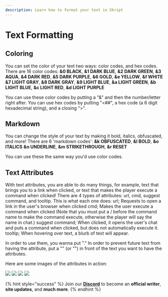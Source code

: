 ```yaml
---
description: Learn how to format your text in Skript
---
```


# Text Formatting

## Coloring

You can set the color of your text two ways: color codes, and hex codes.
There are 16 color codes:
**&0 BLACK**, **&1 DARK BLUE**, **&2 DARK GREEN**, **&3 AQUA**, **&4 DARK RED**, **&5 DARK PURPLE**, **&6 GOLD**, **&e YELLOW**, **&f WHITE**
**&7 LIGHT GRAY**, **&8 DARK GRAY**, **&9 LIGHT BLUE**, **&a LIGHT GREEN**, **&b LIGHT BLUE**, **&c LIGHT RED**, **&d LIGHT PURPLE**

You can use these color codes by putting a "&" and then the number/letter right after.
You can use hex codes by putting "<##", a hex code (a 6 digit hexadecimal string), and a closing ">".

## Markdown

You can change the style of your text by making it bold, italics, obfuscated, and more!
There are 6 'markdown codes':
**&k OBFUSCATED**, **&l BOLD**, **&o ITALICS**
**&n UNDERLINE**, **&m STRIKETHROUGH**, **&r RESET**

You can use these the same way you'd use color codes.

## Text Attributes

With text attributes, you are able to do many things, for example, text that brings you to a link when clicked, or text that makes the player execute a command when clicked!
There are 4 types of attributes: url, cmd, suggest command, and tooltip. This is what each one does:
url; Requests to open a link in the user's browser when clicked
cmd; Makes the user execute a command when clicked (Note that you must put a / before the command name to make the command execute, otherwise the player will say the name in chat.)
suggest command; When clicked, it opens the user's chat and puts a command when clicked, but does not automatically execute it.
tooltip; When hovering over text, a blurb of text will appear.

In order to use them, you wanna put "<the attribute you want to use:value of the attribute>." In order to prevent future text from having the attribute, put a "<r>" (or "<reset>") in front of the text you want to have the attributes.

Here are some images of the attributes in action:

![](../.gitbook/assets/cmd.png)
![](../.gitbook/assets/suggest.png)
![](../.gitbook/assets/url.png)
![](../.gitbook/assets/tooltip.png)

{% hint style="success" %}
Join our **[Discord](https://discord.gg/TYhH5bK)** to become an **official writer**, **site updates**, and **much more**.
{% endhint %}
